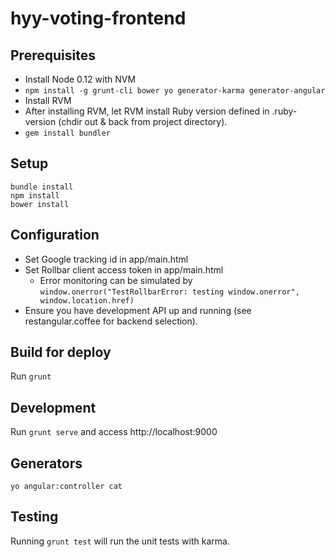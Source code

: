 # hyy-voting-frontend

## Prerequisites

- Install Node 0.12 with NVM
- `npm install -g grunt-cli bower yo generator-karma generator-angular`
- Install RVM
- After installing RVM, let RVM install Ruby version defined in .ruby-version (chdir out & back from project directory).
- `gem install bundler`

## Setup

~~~
bundle install
npm install
bower install
~~~

## Configuration

- Set Google tracking id in app/main.html
- Set Rollbar client access token in app/main.html
  - Error monitoring can be simulated by
    `window.onerror("TestRollbarError: testing window.onerror", window.location.href)`
- Ensure you have development API up and running (see restangular.coffee for backend selection).

## Build for deploy

Run `grunt`

## Development

Run `grunt serve` and access http://localhost:9000

## Generators

`yo angular:controller cat`

## Testing

Running `grunt test` will run the unit tests with karma.
